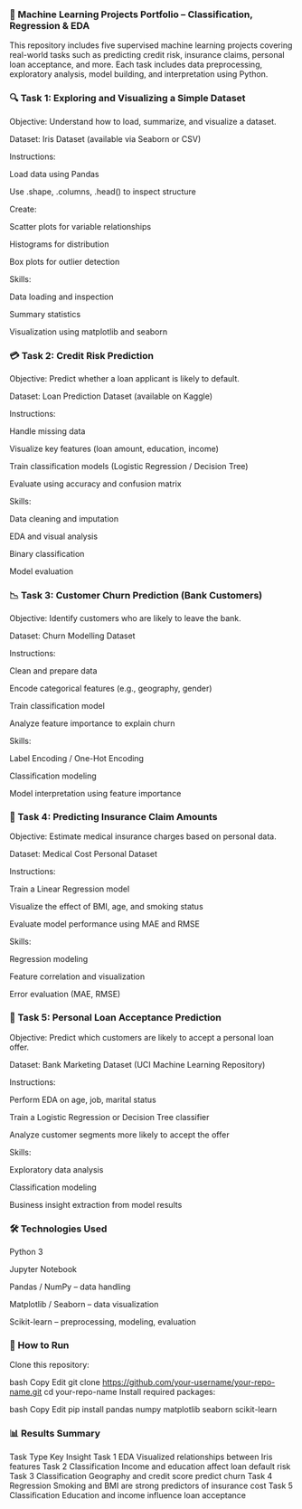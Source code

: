 ### 🧠 Machine Learning Projects Portfolio – Classification, Regression & EDA
This repository includes five supervised machine learning projects covering real-world tasks such as predicting credit risk, insurance claims, personal loan acceptance, and more. Each task includes data preprocessing, exploratory analysis, model building, and interpretation using Python.

### 🔍 Task 1: Exploring and Visualizing a Simple Dataset
Objective:
Understand how to load, summarize, and visualize a dataset.

Dataset:
Iris Dataset (available via Seaborn or CSV)

Instructions:

Load data using Pandas

Use .shape, .columns, .head() to inspect structure

Create:

Scatter plots for variable relationships

Histograms for distribution

Box plots for outlier detection

Skills:

Data loading and inspection

Summary statistics

Visualization using matplotlib and seaborn

### 💳 Task 2: Credit Risk Prediction
Objective:
Predict whether a loan applicant is likely to default.

Dataset:
Loan Prediction Dataset (available on Kaggle)

Instructions:

Handle missing data

Visualize key features (loan amount, education, income)

Train classification models (Logistic Regression / Decision Tree)

Evaluate using accuracy and confusion matrix

Skills:

Data cleaning and imputation

EDA and visual analysis

Binary classification

Model evaluation

### 📉 Task 3: Customer Churn Prediction (Bank Customers)
Objective:
Identify customers who are likely to leave the bank.

Dataset:
Churn Modelling Dataset

Instructions:

Clean and prepare data

Encode categorical features (e.g., geography, gender)

Train classification model

Analyze feature importance to explain churn

Skills:

Label Encoding / One-Hot Encoding

Classification modeling

Model interpretation using feature importance

### 🏥 Task 4: Predicting Insurance Claim Amounts
Objective:
Estimate medical insurance charges based on personal data.

Dataset:
Medical Cost Personal Dataset

Instructions:

Train a Linear Regression model

Visualize the effect of BMI, age, and smoking status

Evaluate model performance using MAE and RMSE

Skills:

Regression modeling

Feature correlation and visualization

Error evaluation (MAE, RMSE)

### 🏦 Task 5: Personal Loan Acceptance Prediction
Objective:
Predict which customers are likely to accept a personal loan offer.

Dataset:
Bank Marketing Dataset (UCI Machine Learning Repository)

Instructions:

Perform EDA on age, job, marital status

Train a Logistic Regression or Decision Tree classifier

Analyze customer segments more likely to accept the offer

Skills:

Exploratory data analysis

Classification modeling

Business insight extraction from model results

### 🛠️ Technologies Used
Python 3

Jupyter Notebook

Pandas / NumPy – data handling

Matplotlib / Seaborn – data visualization

Scikit-learn – preprocessing, modeling, evaluation

### 🚀 How to Run
Clone this repository:

bash
Copy
Edit
git clone https://github.com/your-username/your-repo-name.git
cd your-repo-name
Install required packages:

bash
Copy
Edit
pip install pandas numpy matplotlib seaborn scikit-learn

### 📊 Results Summary
Task	Type	Key Insight
Task 1	EDA	Visualized relationships between Iris features
Task 2	Classification	Income and education affect loan default risk
Task 3	Classification	Geography and credit score predict churn
Task 4	Regression	Smoking and BMI are strong predictors of insurance cost
Task 5	Classification	Education and income influence loan acceptance
